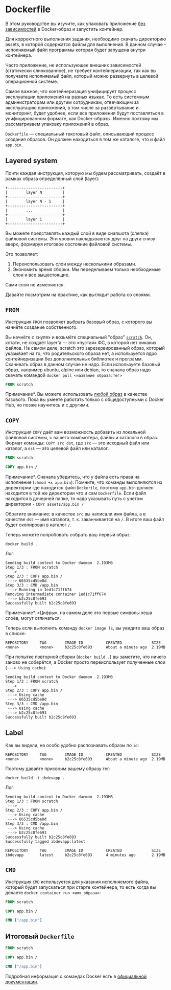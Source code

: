 # Dockerfile

В этом руководстве вы изучите, как упаковать приложение [без зависимостей](assets/app.bin) в Docker-образ и запустить контейнер.

Для корректного выполнения задания, необходимо скачать директорию assets, в которой содержатся файлы для выполнения. В данном случае - исполняемый файл программы которая будет запущена внутри контейнера. 

Часто приложение, не использующее внешних зависимостей (статически слинкованное), не требует контейнеризации, так как вы получаете исполняемый файл, который можно развернуть в целевой операционной системе.

Самое важное, что контейнеризация унифицирует процесс эксплуатации приложений на разных языках. То есть системным администраторам или другим сотрудникам, отвечающим за эксплуатацию приложений, в том числе за развёртывание и мониторинг, будет удобнее, если все приложения будут поставляться в унифицированном формате, как Docker-образы. Именно поэтому мы рассматриваем упаковку приложений в образ.

`Dockerfile` — специальный текстовый файл, описывающий процесс создания образов. Он должен находиться в том же каталоге, что и файл `app.bin`.

## Layered system

Почти каждая инструкция, которую мы будем рассматривать, создаёт в рамках образа определённый слой (layer):

```
+------------------------+
|        layer N         |
+------------------------+
|        layer N - 1     |
+------------------------+
|        ...             |
+------------------------+
|        layer 1         |
+------------------------+
```

Вы можете представлять каждый слой в виде снапшота (слепка) файловой системы. Эти уровни накладываются друг на друга снизу вверх, формируя итоговое состояние файловой системы.

Это позволяет:
1. Переиспользовать слои между несколькими образами.
2. Экономить время сборки. Мы переделываем только необходимые слои и все вышестоящие.

Сами слои не изменяются.

Давайте посмотрим на практике, как выглядит работа со слоями.

## `FROM`

Инструкция `FROM` позволяет выбрать базовый образ, с которого вы начнёте создание собственного.

Вы начнёте с «нуля» и возьмёте специальный "образ" [`scratch`](https://hub.docker.com/_/scratch). Он, кстати, не создаёт layer'a — это «пустая» ФС, в которой нет никаких файлов. На самом деле, scratch это зарезервированный образ, который указывает на то, что родительского образа нет, а используется ядро контейнеризации без дополнительных библиотек и программ. Скачивать образ в данном случае не надо. Если используете базовый образ, например ubuntu, alpine или debian, то сначала образ надо скачать командой `docker pull <название образа:тег>`

```dockerfile
FROM scratch
```

Примечание*. Вы можете использовать [любой образ](https://hub.docker.com) в качестве базового. Пока вы умеете работать только с общедоступными с Docker Hub, но позже научитесь и с другими.

## `COPY`

Инструкция `COPY` даёт вам возможность добавить из локальной файловой системы, с вашего компьютера, файлы и каталоги в образ.
Формат команды: `COPY src dst`, где `src` — это исходный файл или каталог, а `dst` — это целевой файл или каталог.

```dockerfile
FROM scratch

COPY app.bin /
```

Примечание*. Сначала убедитесь, что у файла есть права на исполнение (`chmod +x app.bin`). Помните, что команды выполняются из директории где находится файл `Dockerile`, поэтому `app.bin` должен находится в той же директории что и сам `Dockerfile`. Если файл находится в дочерней папке, то надо указывать путь с учетом директории -   `COPY assets/app.bin / `

Обратите внимание: в качестве `src` вы написали имя файла, а в качестве `dst` — имя каталога, т. к. заканчивается на `/`. В итоге ваш файл будет скопирован в каталог `/`.

Теперь можете попробовать собрать ваш первый образ:

```shell script
docker build .
```

Лог:

```
Sending build context to Docker daemon  2.193MB
Step 1/3 : FROM scratch
 ---> 
Step 2/3 : COPY app.bin /
 ---> 66535cd5be8d
Step 3/3 : CMD /app.bin
 ---> Running in 1ed1c71ff674
Removing intermediate container 1ed1c71ff674
 ---> b2c25c8fe693
Successfully built b2c25c8fe693
```

Примечание*. «Цифры», на самом деле это первые символы хеша слоёв, могут отличаться.

Теперь если выполнить команду `docker image ls`, вы увидите ваш образ в списке:

```
REPOSITORY     TAG        IMAGE ID          CREATED             SIZE
<none>         <none>     b2c25c8fe693      About a minute ago  2.19MB
```

При попытке повторной сборки (`docker build .`) вы заметите, что ничего заново не соберётся, а Docker просто переиспользует полученные слои (`---> Using cache`):

```
Sending build context to Docker daemon  2.193MB
Step 1/3 : FROM scratch
 ---> 
Step 2/3 : COPY app.bin /
 ---> Using cache
 ---> 66535cd5be8d
Step 3/3 : CMD /app.bin
 ---> Using cache
 ---> b2c25c8fe693
Successfully built b2c25c8fe693
```

## Label

Как вы видели, не особо удобно распознавать образы по `id`:

```
REPOSITORY     TAG        IMAGE ID          CREATED             SIZE
<none>         <none>     b2c25c8fe693      About a minute ago  2.19MB
```

Поэтому давайте присвоим вашему образу тег:

```shell script
docker build -t ibdevapp .
```

Лог:
```
Sending build context to Docker daemon  2.193MB
Step 1/3 : FROM scratch
 ---> 
Step 2/3 : COPY app.bin /
 ---> Using cache
 ---> 66535cd5be8d
Step 3/3 : CMD /app.bin
 ---> Using cache
 ---> b2c25c8fe693
Successfully built b2c25c8fe693
Successfully tagged ibdevapp:latest
```

```
REPOSITORY     TAG        IMAGE ID          CREATED             SIZE
ibdevapp       latest     b2c25c8fe693      4 minutes ago       2.19MB
```

## `CMD`

Инструкция `CMD` используется для указания исполняемого файла, который будет запускаться при старте контейнера, то есть когда вы делаете `docker container run <имя_образа>`:

```dockerfile
FROM scratch

COPY app.bin /

CMD ["/app.bin"]
```

## Итоговый `Dockerfile`

```dockerfile
FROM scratch

COPY app.bin /

CMD ["/app.bin"]
```

Подробная информация о командах Docker есть в [официальной документации](https://docs.docker.com/engine/reference/builder/).